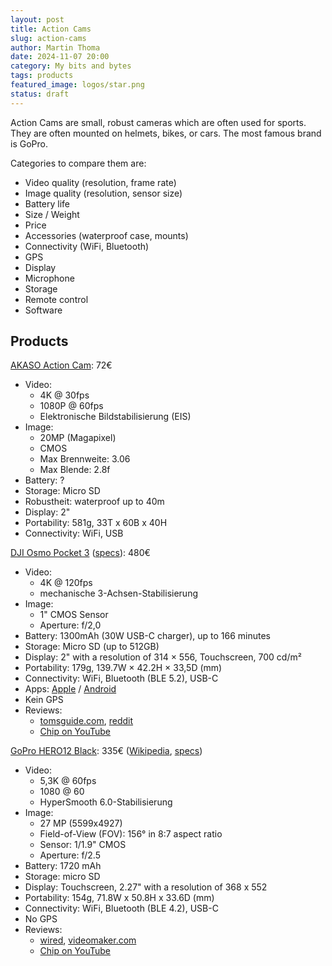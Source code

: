 ```yaml
---
layout: post
title: Action Cams
slug: action-cams
author: Martin Thoma
date: 2024-11-07 20:00
category: My bits and bytes
tags: products
featured_image: logos/star.png
status: draft
---
```


Action Cams are small, robust cameras which are often used for sports. They are
often mounted on helmets, bikes, or cars. The most famous brand is GoPro.

Categories to compare them are:

* Video quality (resolution, frame rate)
* Image quality (resolution, sensor size)
* Battery life
* Size / Weight
* Price
* Accessories (waterproof case, mounts)
* Connectivity (WiFi, Bluetooth)
* GPS
* Display
* Microphone
* Storage
* Remote control
* Software

## Products

[AKASO Action Cam](https://www.amazon.de/AKASO-Einstellbarer-Unterwasserkamera-Fernbedienung-aktualisierte-B-EK7000-Pro/dp/B07K55FL73/): 72€

* Video:
    * 4K @ 30fps
    * 1080P @ 60fps
    * Elektronische Bildstabilisierung (EIS)
* Image:
    * 20MP (Magapixel)
    * CMOS
    * Max Brennweite: 3.06
    * Max Blende: 2.8f
* Battery: ?
* Storage: Micro SD
* Robustheit: waterproof up to 40m
* Display: 2"
* Portability: 581g, 33T x 60B x 40H
* Connectivity: WiFi, USB

[DJI Osmo Pocket 3](https://www.amazon.de/DJI-Vlogging-Kamera-3-Achsen-Stabilisierung-Scharfstellen-Objektverfolgung/dp/B0CG19QXWD/) ([specs](https://www.dji.com/de/osmo-pocket-3/specs)): 480€

* Video:
    * 4K @ 120fps
    * mechanische 3-Achsen-Stabilisierung
* Image:
    * 1" CMOS Sensor
    * Aperture: f/2,0
* Battery: 1300mAh (30W USB-C charger), up to 166 minutes
* Storage: Micro SD (up to 512GB)
* Display: 2" with a resolution of 314 × 556, Touchscreen, 700 cd/m²
* Portability: 179g, 139.7W × 42.2H × 33,5D (mm)
* Connectivity: WiFi, Bluetooth (BLE 5.2), USB-C
* Apps: [Apple](https://apps.apple.com/us/app/dji-mimo/id1431720653) / [Android](https://play.google.com/store/apps/details?id=dji.go.v5)
* Kein GPS
* Reviews:
    * [tomsguide.com](https://www.tomsguide.com/reviews/dji-osmo-pocket-3), [reddit](https://www.reddit.com/r/osmopocket/comments/1detoil/dji_osmo_pocket_3_worth_the_hype_for_519/)
    * [Chip on YouTube](https://www.youtube.com/watch?v=kM3OdvRu4f4)

[GoPro HERO12 Black](https://www.amazon.de/GoPro-HERO12-Black-9-Zoll-Bildsensor-Live-Streaming/dp/B0CF3VVTLG/): 335€ ([Wikipedia](https://en.wikipedia.org/wiki/GoPro#HERO12), [specs](https://gopro.com/en/us/shop/cameras/hero12-black/CHDHX-121-master.html))

* Video:
    * 5,3K @ 60fps
    *  1080 @ 60
    * HyperSmooth 6.0-Stabilisierung
* Image:
    * 27 MP (5599x4927)
    * Field-of-View (FOV): 156° in 8:7 aspect ratio
    * Sensor: 1/1.9" CMOS
    * Aperture: f/2.5
* Battery: 1720 mAh
* Storage: micro SD
* Display: Touchscreen, 2.27" with a resolution of 368 x 552
* Portability: 154g, 71.8W x 50.8H x 33.6D (mm)
* Connectivity: WiFi, Bluetooth (BLE 4.2), USB-C
* No GPS
* Reviews:
    * [wired](https://www.wired.com/review/gopro-hero-12-black/), [videomaker.com](https://www.videomaker.com/reviews/cameras/gopro-hero12-black-review-the-best-gopro-to-date/)
    * [Chip on YouTube](https://www.youtube.com/watch?v=I54XFCqpUHc)
